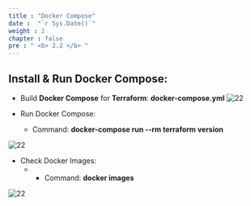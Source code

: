 ```yaml
---
title : "Docker Compose"
date :  "`r Sys.Date()`" 
weight : 2
chapter : false
pre : " <b> 2.2 </b> "
---
```


## Install & Run Docker Compose:

- Build **Docker Compose** for **Terraform**:   **docker-compose.yml**
![22](/ws-0001/images/2-prepair/2.2-dockercompose/1-dockercompose.png)

- Run Docker Compose:
  - Command: **docker-compose run --rm terraform version**

![22](/ws-0001/images/2-prepair/2.2-dockercompose/2.png)

- Check Docker Images:
  - - Command: **docker images**


![22](/ws-0001/images/2-prepair/2.2-dockercompose/3.png)